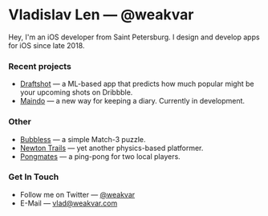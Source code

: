 # Vladislav Len — @weakvar

Hey, I'm an iOS developer from Saint Petersburg. I design and develop apps for iOS since late 2018.

### Recent projects

* [Draftshot](https://apps.apple.com/app/id1552551095) — a ML-based app that predicts how much popular might be your upcoming shots on Dribbble.
* [Maindo](apps.apple.com/app/id1550398651) — a new way for keeping a diary. Currently in development.

### Other
* [Bubbless](https://apps.apple.com/app/id1510547305) — a simple Match-3 puzzle.
* [Newton Trails](https://apps.apple.com/app/id1488769404) — yet another physics-based platformer.
* [Pongmates](https://apps.apple.com/app/id1461716135) — a ping-pong for two local players.

### Get In Touch

* Follow me on Twitter — [@weakvar](https://twitter.com/weakvar)
* E-Mail — [vlad@weakvar.com](mailto:vlad@weakvar.com)
